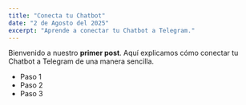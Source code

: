 ```yaml
---
title: "Conecta tu Chatbot"
date: "2 de Agosto del 2025"
excerpt: "Aprende a conectar tu Chatbot a Telegram."
---
```


Bienvenido a nuestro **primer post**. Aquí explicamos cómo conectar tu Chatbot a Telegram de una manera sencilla.

- Paso 1
- Paso 2
- Paso 3
